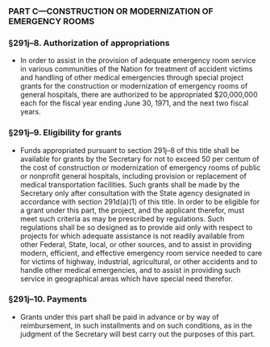 ### PART C—CONSTRUCTION OR MODERNIZATION OF EMERGENCY ROOMS

### §291j–8. Authorization of appropriations
* In order to assist in the provision of adequate emergency room service in various communities of the Nation for treatment of accident victims and handling of other medical emergencies through special project grants for the construction or modernization of emergency rooms of general hospitals, there are authorized to be appropriated $20,000,000 each for the fiscal year ending June 30, 1971, and the next two fiscal years.

### §291j–9. Eligibility for grants
* Funds appropriated pursuant to section 291j–8 of this title shall be available for grants by the Secretary for not to exceed 50 per centum of the cost of construction or modernization of emergency rooms of public or nonprofit general hospitals, including provision or replacement of medical transportation facilities. Such grants shall be made by the Secretary only after consultation with the State agency designated in accordance with section 291d(a)(1) of this title. In order to be eligible for a grant under this part, the project, and the applicant therefor, must meet such criteria as may be prescribed by regulations. Such regulations shall be so designed as to provide aid only with respect to projects for which adequate assistance is not readily available from other Federal, State, local, or other sources, and to assist in providing modern, efficient, and effective emergency room service needed to care for victims of highway, industrial, agricultural, or other accidents and to handle other medical emergencies, and to assist in providing such service in geographical areas which have special need therefor.

### §291j–10. Payments
* Grants under this part shall be paid in advance or by way of reimbursement, in such installments and on such conditions, as in the judgment of the Secretary will best carry out the purposes of this part.
